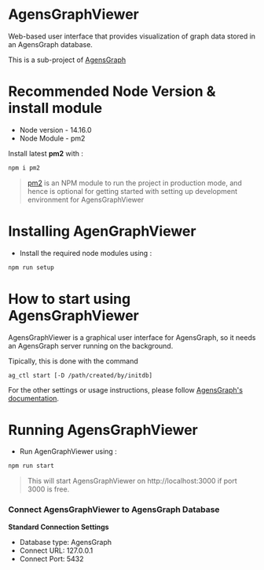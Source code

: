 # AgensGraphViewer
Web-based user interface that provides visualization of graph data stored in an AgensGraph database. 

This is a sub-project of [AgensGraph](https://github.com/BitnineGlobal/agensgraph/tree/v2.14)

# Recommended Node Version & install module

- Node version - 14.16.0
- Node Module - pm2 

Install latest **pm2** with :

```bash
npm i pm2
```

> [pm2](https://www.npmjs.com/package/pm2) is an NPM module to run the project in production mode, and hence is optional for getting started with setting up development environment for AgensGraphViewer 

# Installing AgenGraphViewer

- Install the required node modules using  :  

```bash
npm run setup
```


# How to start using AgensGraphViewer

AgensGraphViewer is a graphical user interface for AgensGraph, so it needs an AgensGraph server running on the background. 

Tipically, this is done with the command 

```
ag_ctl start [-D /path/created/by/initdb]
```

For the other settings or usage instructions, please follow [AgensGraph's documentation](https://bitnine.net/documentations/quick-guide-1-3.html).

# Running AgensGraphViewer

- Run AgenGraphViewer using : 

```bash
npm run start
```

>This will start AgensGraphViewer on http://localhost:3000 if port 3000 is free.

### Connect AgensGraphViewer to AgensGraph Database

**Standard Connection Settings**

- Database type: AgensGraph
- Connect URL:  127.0.0.1
- Connect Port: 5432

